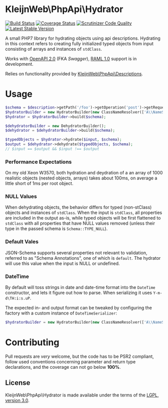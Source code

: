 # KleijnWeb\PhpApi\Hydrator 
[![Build Status](https://travis-ci.org/kleijnweb/php-api-hydrator.svg?branch=master)](https://travis-ci.org/kleijnweb/php-api-hydrator)
[![Coverage Status](https://coveralls.io/repos/github/kleijnweb/php-api-hydrator/badge.svg?branch=master)](https://coveralls.io/github/kleijnweb/php-api-hydrator?branch=master)
[![Scrutinizer Code Quality](https://scrutinizer-ci.com/g/kleijnweb/php-api-hydrator/badges/quality-score.png?b=master)](https://scrutinizer-ci.com/g/kleijnweb/php-api-hydrator/?branch=master)
[![Latest Stable Version](https://poser.pugx.org/kleijnweb/php-api-hydrator/v/stable)](https://packagist.org/packages/kleijnweb/php-api-hydrator)

A small PHP7 library for hydrating objects using api descriptions. Hydrating in this context refers to creating fully initialized typed objects from input consisting of arrays and instances of `stdClass`.
 
Works with [OpenAPI 2.0](https://github.com/OAI/OpenAPI-Specification/blob/master/versions/2.0.md) (FKA _Swagger_), [RAML 1.0](https://github.com/raml-org/raml-spec/blob/master/versions/raml-10/raml-10.md/) support is in development.

Relies on functionality provided by [KleijnWeb\PhpApi\Descriptions](https://github.com/kleijnweb/php-api-descriptions).

# Usage 

```php
$schema = $description->getPath('/foo')->getOperation('post')->getRequestSchema();
$hydratorBuilder = new HydratorBuilder(new ClassNameResolver(['A\\NameSpace\\Somewhere']));
$hydrator = $hydratorBuilder->build($schema);

$dehydratorBuilder = new DehydratorBuilder();
$dehydrator = $dehydratorBuilder->build($schema);

$typedObjects = $hydrator->hydrate($input, $schema);
$output = $dehydrator->dehydrate($typedObjects, $schema);
// $input == $output && $input !== $output
```

### Performance Expectations

On my old Xeon W3570, both hydration and deydration of a an array of 1000 realistic objects (nested objects, arrays) takes about 100ms, 
on average a little short of 1ms per root object.  

### NULL Values

When dehydrating objects, the behavior differs for typed (non-stClass) objects and instances of `stdClass`. When the input is `stdClass`, all properties are 
included in the output as-is, while typed objects will be first flattened to `stdClass` with all properties that have NULL values removed (unless their type in the passed schema is `Schema::TYPE_NULL`).

### Default Vales

JSON-Schema supports several properties not relevant to validation, referred to as "Schema Annotations", one of which is `default`. The hydrator will use this value when the input is NULL or undefined.

### DateTime

By default will toss strings in date and date-time format into the `DateTime` constructor, and lets it figure out how to parse. When serializing it uses `Y-m-d\TH:i:s.uP`.

The expected in- and output format can be tweaked by configuring the factory with a custom instance of `DateTimeSerializer`:
 
 ```php
$hydratorBuilder = new HydratorBuilder(new ClassNameResolver(['A\\NameSpace\\Somewhere']), new DateTimeSerializer(\DateTime::RFC850));
 ```

# Contributing

Pull requests are *very* welcome, but the code has to be PSR2 compliant, follow used conventions concerning parameter and return type declarations, and the coverage can not go below **100%**. 

## License

KleijnWeb\PhpApi\Hydrator is made available under the terms of the [LGPL, version 3.0](https://spdx.org/licenses/LGPL-3.0.html#licenseText).

